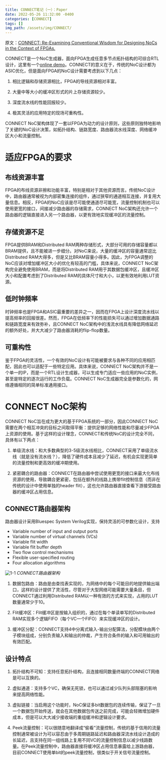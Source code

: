 ```yaml
---
title: CONNECT笔记（一）：Paper
date: 2022-05-26 11:32:00 -0400
categories: [CONNECT]
tags: []
img_path: /assets/img/CONNECT/
---
```


原文：[CONNECT: Re-Examining Conventional Wisdom for Designing NoCs in the Context of FPGAs.](https://www.cs.cmu.edu/~mpapamic/research/fpga2012_papamichael.pdf)

CONNECT是一个NoC生成器，面向FPGA生成任意多节点拓扑结构的可综合RTL设计，这里有一个[online demo](https://research.ece.cmu.edu/calcm/new_connect/connect/)。CONNECT的意义在于，传统的NoC设计都为ASIC优化，但是面向FPGA的NoC设计需要考虑到以下几点：

1. 相比逻辑和存储资源相比，FPGA的导线资源相对丰富。

1. 大量中等大小的缓冲区形式的片上存储资源较少。

1. 深度流水线的性能回报较少。

1. 极其灵活的应用特定的现场可重构性。

CONNECT NoC架构体现了一套以FPGA为动力的设计原则，这些原则独特地影响了关键的NoC设计决策，如拓扑结构、链路宽度、路由器流水线深度、网络缓冲区大小和流量控制。

# 适应FPGA的要求

## 布线资源丰富

FPGA的布线资源非擦和功能丰富，特别是相对于其他资源而言。传统NoC设计中，路由器通常被视为内部密集连接的组件，通过狭窄的通道相互连接，并复用大量信息。相反，FPGA的NoC应该是尽可能使通道尽可能宽，流量控制机制也可以使用更宽的接口，间接减少路由器的存储需求，CONNECT NoC架构还允许一个路由器的逻辑直接进入另一个路由器，以更有效地实现缓冲区的流量控制。

## 存储资源不足

FPGA提供BRAM和Distributed RAM两种存储形式，大部分可用的存储容量都以BRAM提供，且不能被进一步细分。对NoC来说，大量的缓冲区的容量通常逗比Distributed RAM大得多，但是又比BRAM容量小得多。因此，为FPGA调整的NoC应该对增加缓冲区大小的优化有较高的门槛，具体来说，CONNECT NoC架构完全避免使用BRAM，而是将Distributed RAM用于其数据包缓冲区，且缓冲区大小和配置考虑到了Distributed RAM的具体尺寸和大小，以更有效地利用LUT资源。

## 低时钟频率

时钟频率也是FPGA和ASIC最重要的差异之一，因而在FPGA上设计深度流水线以提高频率的回报很差。然而，FPGA在低频率下的性能损失可以通过增加数据通路和链路宽度来有效弥补，且CONNECT NoC架构中的浅流水线具有降低网络延迟的额外好处，并大大减少了路由器消耗的flip-flop数量。

## 可重构性

鉴于FPGA的灵活性，一个有效的NoC设计有可能被要求与各种不同的应用相匹配，因此也可以适配于一些特定应用。具体来说，CONNECT NoC架构并不是一个单一的IP，而是一个RTL设计生成器，可以生成专门适应一些应用的NoC实例，甚至是特定的逐次运行的工作负载。CONNECT NoC生成器完全是参数化的，网络遵循相同的简单标准通用接口。

# CONNECT NoC架构

CONNECT NoC旨在成为更大的基于FPGA系统的一部分，因此CONNECT NoC需要在两个相互冲突的目标之间取得平衡：提供足够的网络性能和尽量减少FPGA上资源的使用。基于这样的设计理念，CONNECT和传统NoC的设计完全不同，具体有以下两点：

1. 单级流水线：和大多数典型的3-5级流水线相比，CONNECT采用了单级流水线（就是没有流水线？），降低了硬件成本且减少了延迟，有机会实现更简单的流量控制和更高效的缓冲期使用。

1. 紧密耦合的路由器：CONNECT在路由器中尝试使用更宽的接口来最大化布线资源的使用，导致耦合更紧密，包括在额外的线路上携带flit控制信息（而非在传统的设计中使用单独的header flit），这也允许路由器直接查看下游接受路由器的缓冲区占用信息。

## CONNECT路由器架构

路由器设计采用Bluespec System Verilog实现，保持灵活的可参数化设计，支持

- Variable number of input and output ports
- Variable number of virtual channels (VCs)
- Variable flit width
- Variable flit buffer depth
- Two flow control mechanisms
- Flexible user-specified routing
- Four allocation algorithms

![1-1](1-1.png)
_CONNECT路由器架构_

1. 数据包路由：路由是由查找表实现的，为网络中的每个可能目的地提供输出端口，这样的设计提供了灵活性，尽管对于大型网络可能需要大量条目，但CONNECT通过利用Distributed RAM以一种有效的方式来实现，占用的LUT数量通常少于10。

1. Flit缓冲区：Flit缓冲区是按输入组织的，通过在每个单读单写的Distributed RAM实现多个逻辑FIFO（每个VC一个FIFO）来实现缓冲区的设计。

1. 缓冲区分配：CONNECT支持4中分离式输入-输出分配算法，分配模块由两个子模块组成，分别负责输入和输出的仲裁，产生符合条件的输入和可用输出的有效匹配。

## 设计特点

1. 拓扑结构不可知：支持任意拓扑结构，且连接相同数量终端的CONNECT网络是可以互换的。

1. 虚拟通道：支持多个VC，确保无死锁，也可以通过减少队列头部阻塞的影响来提高网络性能。

1. 虚拟链接：当启用这个功能时，NoC保证多bit数据包的连续传输，保证了一旦一个数据包开始传送，就会在其他数据包传送之前完成，可能会轻微增加硬件成本，但是可以大大减少接收端的重组缓冲和逻辑设计要求。

1. Peek流量控制：可以很随意地翻译成“偷看”流量控制，传统的基于信用的流量控制通常被设计为可以容忍由于多周期链路延迟和路由器深流水线设计造成的长延迟，且支持在同一组线路上复用不同VC的流量控制信息以减少线路数量。在Peek流量控制中，路由器直接将缓冲区占用信息暴露给上游路由器，目前CONNECT使用单bit的peek流量控制，很类似于开关信号流量控制。
